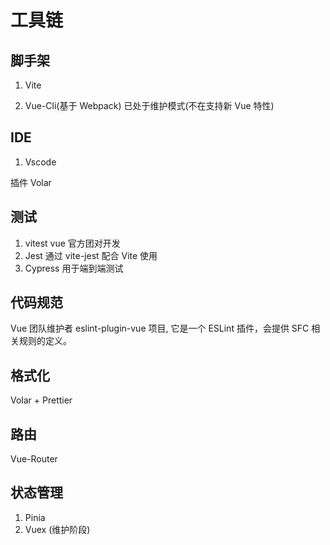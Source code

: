 # 工具链

## 脚手架

1. Vite

2. Vue-Cli(基于 Webpack) 已处于维护模式(不在支持新 Vue 特性)

## IDE

1. Vscode

插件 Volar

## 测试

1. vitest vue 官方团对开发
2. Jest 通过 vite-jest 配合 Vite 使用
3. Cypress 用于端到端测试

## 代码规范

Vue 团队维护者 eslint-plugin-vue 项目, 它是一个 ESLint 插件，会提供 SFC 相关规则的定义。

## 格式化 

Volar + Prettier

## 路由

Vue-Router

## 状态管理

1. Pinia
2. Vuex (维护阶段)

